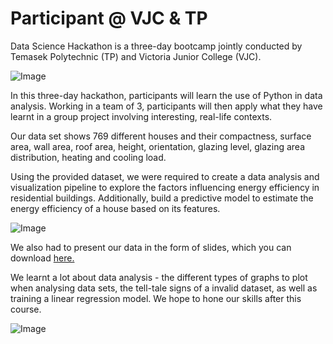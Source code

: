 # Participant @ VJC & TP

<p>
Data Science Hackathon is a three-day bootcamp jointly
conducted by Temasek Polytechnic (TP) and Victoria Junior
College (VJC).
</p>
<img alt="Image" src="/vjcxtp-2.jpeg">
<p>
In this three-day hackathon, participants will learn the use
of Python in data analysis. Working in a team of 3,
participants will then apply what they have learnt in a group
project involving interesting, real-life contexts.
</p>
<p>
Our data set shows 769 different houses and their compactness,
surface area, wall area, roof area, height, orientation,
glazing level, glazing area distribution, heating and cooling
load.
</p>
<p>
Using the provided dataset, we were required to create a data
analysis and visualization pipeline to explore the factors
influencing energy efficiency in residential buildings.
Additionally, build a predictive model to estimate the energy
efficiency of a house based on its features.
</p>
<img alt="Image" src="/vjcxtp-1.jpeg">
<p>
We also had to present our data in the form of slides, which
you can download
<a
   className="dark:text-secondary-dark text-secondary-light"
   href="/vjcxtp-slides.pdf"
   download
>
   here.
</a>
<p>We learnt a lot about data analysis - the different types of graphs to plot when analysing data sets, the tell-tale signs of a invalid dataset, as well as training a linear regression model. We hope to hone our skills after this course.</p>
<img alt="Image" src="/vjcxtp-cert.jpeg">
